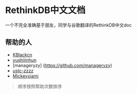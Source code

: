 # RethinkDB中文文档
一个不完全准确基于朋友，同学与谷歌翻译的RethinkDB中文doc

## 帮助的人 ##
* [KBlackcn](https://github.com/zhouyiran2)
* [yushijinhun](https://github.com/yushijinhun)
* [manageryzy] (https://github.com/manageryzy)
* [ustc-zzzz](https://github.com/ustc-zzzz)
* [Mickeyxiami](https://github.com/Mickeyxiami)

> 顺序按照帮助次数排序